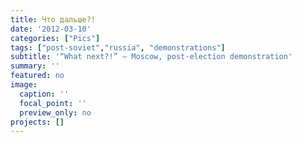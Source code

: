 ```yaml
---
title: Что дальше?!
date: '2012-03-10'
categories: ["Pics"]
tags: ["post-soviet","russia", "demonstrations"]
subtitle: '“What next?!” – Moscow, post-election demonstration'
summary: ''
featured: no
image:
  caption: ''
  focal_point: ''
  preview_only: no
projects: []
---
```

